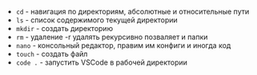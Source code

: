 * `cd` - навигация по директориям, абсолютные и относительные пути
* `ls` - список содержимого текущей директории
* `mkdir` - создать директорию
* `rm` - удаление -r удалять рекурсивно позваляет и папки
* `nano` - консольный редактор, правим им конфиги и иногда код
* `touch` - создать файл
* `code .` - запустить VSCode в рабочей директории
